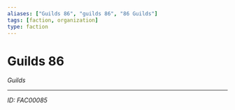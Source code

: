 ```yaml
---
aliases: ["Guilds 86", "guilds 86", "86 Guilds"]
tags: [faction, organization]
type: faction
---
```


# Guilds 86

*Guilds*

---
*ID: FAC00085*